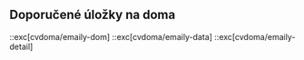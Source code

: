 ## Doporučené úložky na doma

::exc[cvdoma/emaily-dom]
::exc[cvdoma/emaily-data]
::exc[cvdoma/emaily-detail]

